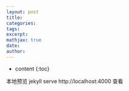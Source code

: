 ```yaml
---
layout: post
title:
categories:
tags:
excerpt:
mathjax: true
date:
author:
---
```




* content
{:toc}



本地预览
jekyll serve
http://localhost:4000   查看
